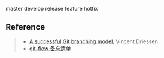 master
develop
release
feature
hotfix


## Reference
> - [A successful Git branching model](http://nvie.com/posts/a-successful-git-branching-model/), Vincent Driessen
> - [git-flow 备忘清单](http://danielkummer.github.io/git-flow-cheatsheet/index.zh_CN.html)

